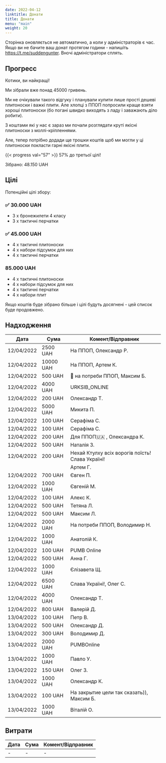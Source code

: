 ```yaml
---
date: 2022-04-12
linktitle: Донати
title: Донати
menu: "main"
weight: 20
---
```


Сторінка оновляється не автоматично, а коли у адміністраторів є чаc. Якщо ви не бачите ваш донат протягом години - напишіть https://t.me/suddengunter. Вночі адміністратори сплять.

## Прогресс

Котики, ви найкращі!

Ми зібрали вже понад 45000 гривень.

Ми не очікували такого відгуку і планували купити лише прості дешеві плитоноски і важкі плити.
Але хлопці з ППОП попросили краще взяти хороші плитоноски (бо погані швидко виходять з ладу і заважають діло робити).

З коштами які у нас є зараз ми почали розглядати круті якісні плитоноски з моллі-кріпленнями.

Але, тепер потрібно додади ще трошки коштів щоб ми могли у ці плитоноски покласти гарні якісні плити.

{{< progress val="57" >}}
57% до третьої цілі!

Зібрано: 48.150 UAH

## Цілі

Потенційні цілі збору:

### ✅ 30.000 UAH

* 3 х бронежилети 4 класу
* 3 х тактичні перчатки

### ✅ 45.000 UAH

* 4 х тактичні плитоноски
* 4 х набори підсумок для них
* 4 х тактичні перчатки

### 85.000 UAH

* 4 х тактичні плитоноски
* 4 х набори підсумок для них
* 4 х тактичні перчатки
* 4 x набори плит

Якщо коштів буде зібрано більше і цілі будуть досягнені - цей список буде продовжено.

## Надходження

| Дата | Сума | Комент/Відправник |
| ---- | ----- | ----- |
| 12/04/2022  | 2500 UAH   | На ППОП, Олександр Р.   |
| 12/04/2022  | 10000 UAH   | На ППОП, Артем К.   |
| 12/04/2022  | 500 UAH   | 🚀 на потреби ППОП, Максим Б. |
| 12/04/2022  | 4000 UAH   | URKSIB_ONLINE |
| 12/04/2022  | 200 UAH   | Олександр Т. |
| 12/04/2022  | 5000 UAH   | Микита П. |
| 12/04/2022  | 100 UAH   | Серафіма С. |
| 12/04/2022  | 100 UAH   | Серафіма С. |
| 12/04/2022  | 200 UAH   | Для ППОП🇺🇦 , Олександра К. |
| 12/04/2022  | 500 UAH   | Наталія З. |
| 12/04/2022  | 200 UAH   | Нехай Ктулху всіх ворогів поїсть! Слава Україні! |
|    |     | Артем Г. |
| 12/04/2022  | 700 UAH   | Євген П. |
| 12/04/2022  | 1000 UAH   | Євгенiй М. |
| 12/04/2022  | 100 UAH   | Алекс К. |
| 12/04/2022  | 500 UAH   | Тетяна Л. |
| 12/04/2022  | 500 UAH   | Максим Л. |
| 12/04/2022  | 2000 UAH   | На потреби ППОП, Володимир Н. |
| 12/04/2022  | 1000 UAH   | Анатолій К. |
| 12/04/2022  | 100 UAH   | PUMB Online |
| 12/04/2022  | 500 UAH   | Анна Г. |
| 12/04/2022  | 1000 UAH   | Єлізавета Щ. |
| 12/04/2022  | 6500 UAH   | Слава Україні!, Олег С. |
| 12/04/2022  | 4000 UAH   | Олександр Т. |
| 12/04/2022  | 800 UAH   | Валерій Д. |
| 13/04/2022  | 100 UAH   | Петр В. |
| 13/04/2022  | 500 UAH   | Олександр Д. |
| 13/04/2022  | 300 UAH   | Володимир Д. |
| 13/04/2022  | 2000 UAH   | PUMBOnline |
| 13/04/2022  | 1000 UAH   | Павло У. |
| 13/04/2022  | 150 UAH   | Олег З. |
| 13/04/2022  | 1000 UAH   | Олександр К. |
| 13/04/2022  | 100 UAH   | На закрытие цели так сказать)), Максим Б. |
| 13/04/2022  | 1000 UAH   | Віталій О. |

## Витрати

| Дата | Сума | Комент/Відправник |
| ---- | ----- | ----- |
| -  | -   | -   |
